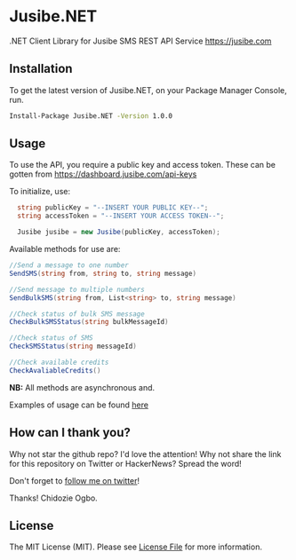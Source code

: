 # Jusibe.NET

.NET Client Library for Jusibe SMS REST API Service https://jusibe.com

## Installation

To get the latest version of Jusibe.NET, on your Package Manager Console, run.

```sh
Install-Package Jusibe.NET -Version 1.0.0
```
## Usage
To use the API, you require a public key and access token. These can be gotten from https://dashboard.jusibe.com/api-keys

To initialize, use:

```cs
  string publicKey = "--INSERT YOUR PUBLIC KEY--";
  string accessToken = "--INSERT YOUR ACCESS TOKEN--";

  Jusibe jusibe = new Jusibe(publicKey, accessToken);
```

Available methods for use are:
```cs
//Send a message to one number
SendSMS(string from, string to, string message)

//Send message to multiple numbers
SendBulkSMS(string from, List<string> to, string message)

//Check status of bulk SMS message
CheckBulkSMSStatus(string bulkMessageId)

//Check status of SMS
CheckSMSStatus(string messageId)

//Check available credits
CheckAvaliableCredits()
```

**NB:** All methods are asynchronous and.

Examples of usage can be found [here](https://github.com/dozieogbo/jusibe.net/blob/master/JusibeNET.Example/Program.cs)

## How can I thank you?

Why not star the github repo? I'd love the attention! Why not share the link for this repository on Twitter or HackerNews? Spread the word!

Don't forget to [follow me on twitter](https://twitter.com/dozieogbo)!

Thanks!
Chidozie Ogbo.

## License

The MIT License (MIT). Please see [License File](LICENSE.md) for more information.
